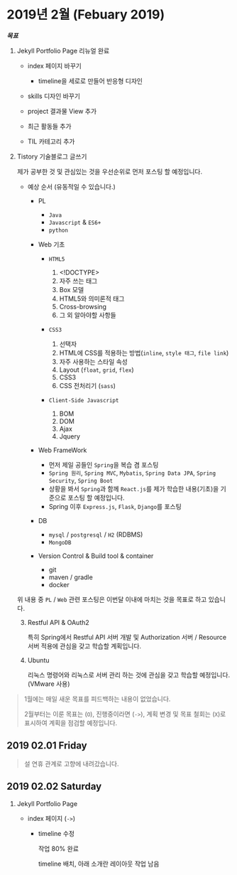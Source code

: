 # 2019년 2월 (Febuary 2019)

***목표***

1. Jekyll Portfolio Page 리뉴얼 완료

    - index 페이지 바꾸기

        * timeline을 세로로 만들어 반응형 디자인

    - skills 디자인 바꾸기
    - project 결과물 View 추가
    - 최근 활동들 추가
    - TIL 카테고리 추가

2. Tistory 기술블로그 글쓰기

    제가 공부한 것 및 관심있는 것을 우선순위로 먼저 포스팅 할 예정입니다.

    - 예상 순서 (유동적일 수 있습니다.)

        * PL
            - `Java`
            - `Javascript` & `ES6+`
            - `python`

        * Web 기초
            - `HTML5`
                1. &lt;!DOCTYPE>
                2. 자주 쓰는 태그
                3. Box 모델
                4. HTML5와 의미론적 태그
                5. Cross-browsing
                6. 그 외 알아야할 사항들

            - `CSS3`
                1. 선택자
                2. HTML에 CSS를 적용하는 방법(`inline`, `style 태그`, `file link`)
                3. 자주 사용하는 스타일 속성
                4. Layout (`float`, `grid`, `flex`)
                5. CSS3
                6. CSS 전처리기 (`sass`)

            - `Client-Side Javascript`
                1. BOM
                2. DOM
                3. Ajax
                4. Jquery

        * Web FrameWork
            - 먼저 제일 공들인 `Spring`을 복습 겸 포스팅
            - `Spring 원리`, `Spring MVC`, `Mybatis`, `Spring Data JPA`, `Spring Security`, `Spring Boot`
            - 상황을 봐서 `Spring`과 함께 `React.js`를 제가 학습한 내용(기초)을 기준으로 포스팅 할 예정입니다.
            - Spring 이후 `Express.js`, `Flask`, `Django`를 포스팅
        
        * DB
            - `mysql` / `postgresql` / `H2` (RDBMS)
            - `MongoDB`

        * Version Control & Build tool & container
            - git
            - maven / gradle
            - docker

    위 내용 중 `PL` / `Web` 관련 포스팅은 이번달 이내에 마치는 것을 목표로 하고 있습니다.

    3. Restful API & OAuth2

        특히 Spring에서 Restful API 서버 개발 및 Authorization 서버 / Resource 서버 적용에 관심을 갖고 학습할 계획입니다.
        
    4. Ubuntu

        리눅스 명령어와 리눅스로 서버 관리 하는 것에 관심을 갖고 학습할 예정입니다. (VMware 사용) 

> 1월에는 매일 새운 목표를 피드백하는 내용이 없었습니다.
>
> 2월부터는 이룬 목표는 (`O`), 진행중이라면 (`->`), 계획 변경 및 목표 철회는 (`X`)로 표시하여 계획을 점검할 예정입니다.

## 2019 02.01 Friday

> 설 연휴 관계로 고향에 내려갔습니다.

## 2019 02.02 Saturday

1. Jekyll Portfolio Page

    - index 페이지 (`->`)

        * timeline 수정

            작업 80% 완료
            
            timeline 배치, 아래 소개란 레이아웃 작업 남음
        